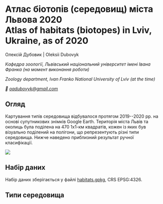 # Атлас біотопів (середовищ) міста Львова 2020 <br>Atlas of habitats (biotopes) in Lviv, Ukraine, as of 2020

Олексій Дубовик | Oleksii Dubovyk

*Кафедра зоології, Львівський національний університет імені Івана Франка (на момент виконання роботи)*

*Zoology department, Ivan Franko National University of Lviv (at the time)*

*📧 oadubovyk@gmail.com*

## Огляд

Картування типів середовища відбувалося протягом 2019--2020 рр. на основі супутникових знімків Google Earth. Територія міста Львів та околиць була поділена на 470 1х1-км квадратів, кожен із яких був візуально поділений на полігони, що репрезентують різні типи середовища. Нижче наведено приблизний результат ручної класифікації.

![](https://github.com/OleksiiDubovyk/LvivHabitats/tree/main/illust/biotopes_cr_cr.tif")

## Набір даних

Набір даних зберігається у файлі [habitats.gpkg](habitats.gpkg), CRS EPSG:4326.

## Типи середовища
